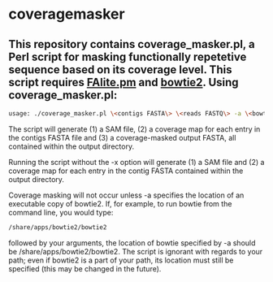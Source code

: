 coveragemasker
==============
This repository contains coverage_masker.pl, a Perl script for masking functionally repetetive sequence based on its coverage level. This script requires <a href="https://github.com/KorfLab/Perl_utils/blob/master/FAlite.pm">FAlite.pm</a> and <a href="https://github.com/BenLangmead/bowtie2">bowtie2</a>.
Using coverage_masker.pl:
-------------------------
```bash
usage: ./coverage_masker.pl \<contigs FASTA\> \<reads FASTQ\> -a \<bowtie2\> -d \<output directory\> -x \<coverage threshold\>
```
The script will generate (1) a SAM file, (2) a coverage map for each entry in the contigs FASTA file and (3) a coverage-masked output FASTA, all contained within the output directory.

Running the script without the -x option will generate (1) a SAM file and (2) a coverage map for each entry in the contig FASTA contained within the output directory.

Coverage masking will not occur unless -a specifies the location of an executable copy of bowtie2. If, for example, to run bowtie from the command line, you would type:
```bash
/share/apps/bowtie2/bowtie2
```
followed by your arguments, the location of bowtie specified by -a should be /share/apps/bowtie2/bowtie2. The script is ignorant with regards to your path; even if bowtie2 is a part of your path, its location must still be specified (this may be changed in the future).
